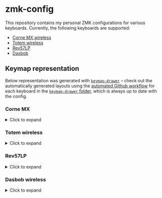 # zmk-config

This repository contains my personal ZMK configurations for various keyboards.
Currently, the following keyboards are supported:
- [Corne MX wireless](./config/corne.keymap)
- [Totem wireless](./config/totem.keymap)
- [Rev57LP](./config/rev57lp.keymap)
- [Dasbob](./config/dasbob.keymap)

## Keymap representation

Below representation was generated with [`keymap-drawer`](https://github.com/caksoylar/keymap-drawer) – check out the automatically generated layouts using the [automated Github workflow](https://github.com/caksoylar/keymap-drawer/tree/main#setting-up-an-automated-drawing-workflow) for each keyboard in the [`keymap-drawer` folder](keymap-drawer/), which is always up to date with the config.

### Corne MX

<details>
    <summary>Click to expand</summary>

![Keymap Representation](./keymap-drawer/corne.svg?raw=true "Keymap Representation for Corne MX")
</details>

### Totem wireless

<details>
    <summary>Click to expand</summary>

![Keymap Representation](./keymap-drawer/totem.svg?raw=true "Keymap Representation for Totem wireless")
</details>

### Rev57LP

<details>
    <summary>Click to expand</summary>

![Keymap Representation](./keymap-drawer/rev57lp.svg?raw=true "Keymap Representation for Rev57LP wireless")
</details>

### Dasbob wireless

<details>
    <summary>Click to expand</summary>

![Keymap Representation](./keymap-drawer/dasbob.svg?raw=true "Keymap Representation for Dasbob wireless")
</details>

